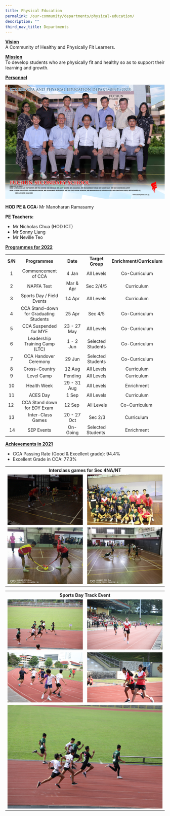 ```yaml
---
title: Physical Education
permalink: /our-community/departments/physical-education/
description: ""
third_nav_title: Departments
---
```

<p><strong><u>Vision<br></u></strong>A Community of Healthy and Physically Fit Learners.</p>
<p><strong><u>Mission<br></u></strong>To develop students who are physically fit and healthy so as to support their learning and growth.</p>
<p><strong><u>Personnel</u></strong></p>
<img src="/images/Dept%202023/ict,%20ebs,%20cpa%20and%20physical%20education%20department%201.jpg">
<p><strong>HOD PE &amp; CCA: </strong>Mr Manoharan Ramasamy</p>
<p><strong>PE Teachers:&nbsp;</strong></p>
<ul>
<li>Mr Nicholas Chua (HOD ICT)</li>
<li>Mr Sonny Liang</li>
<li>Mr&nbsp;Neville Teo</li>
</ul>
<p><strong><u>Programmes for 2022</u></strong></p>
<table>
<tbody>
<tr>
<th style="text-align: center;"><strong>S/N</strong></th>
<th style="text-align: center;"><strong>Programmes</strong></th>
<th style="text-align: center;"><strong>Date</strong></th>
<th style="text-align: center;"><strong>Target Group</strong></th>
<th style="text-align: center;"><strong>Enrichment/Curriculum</strong></th>
</tr>
<tr>
<td style="text-align: center;">1</td>
<td style="text-align: center;">Commencement of CCA</td>
<td style="text-align: center;">4 Jan</td>
<td style="text-align: center;">All Levels</td>
<td style="text-align: center;">Co-Curriculum</td>
</tr>
<tr>
<td style="text-align: center;">2</td>
<td style="text-align: center;">NAPFA Test</td>
<td style="text-align: center;">Mar &amp; Apr</td>
<td style="text-align: center;">Sec 2/4/5</td>
<td style="text-align: center;">Curriculum</td>
</tr>
<tr>
<td style="text-align: center;">3</td>
<td style="text-align: center;">Sports Day / Field Events</td>
<td style="text-align: center;">14 Apr</td>
<td style="text-align: center;">All Levels</td>
<td style="text-align: center;">Curriculum</td>
</tr>
<tr>
<td style="text-align: center;">4</td>
<td style="text-align: center;">CCA Stand-down for Graduating Students</td>
<td style="text-align: center;">25 Apr</td>
<td style="text-align: center;">Sec 4/5</td>
<td style="text-align: center;">Co-Curriculum</td>
</tr>
<tr>
<td style="text-align: center;">5</td>
<td style="text-align: center;">CCA Suspended for MYE</td>
<td style="text-align: center;">23 - 27 May</td>
<td style="text-align: center;">All Levels</td>
<td style="text-align: center;">Co-Curriculum</td>
</tr>
<tr>
<td style="text-align: center;">6</td>
<td style="text-align: center;">Leadership Training Camp (LTC)</td>
<td style="text-align: center;">1 - 2 Jun</td>
<td style="text-align: center;">Selected Students</td>
<td style="text-align: center;">Co-Curriculum</td>
</tr>
<tr>
<td style="text-align: center;">7</td>
<td style="text-align: center;">CCA Handover Ceremony</td>
<td style="text-align: center;">29 Jun</td>
<td style="text-align: center;">Selected Students</td>
<td style="text-align: center;">Co-Curriculum</td>
</tr>
<tr>
<td style="text-align: center;">8</td>
<td style="text-align: center;">Cross-Country</td>
<td style="text-align: center;">12 Aug</td>
<td style="text-align: center;">All Levels</td>
<td style="text-align: center;">Curriculum</td>
</tr>
<tr>
<td style="text-align: center;">9</td>
<td style="text-align: center;">Level Camp</td>
<td style="text-align: center;">Pending</td>
<td style="text-align: center;">All Levels</td>
<td style="text-align: center;">Curriculum</td>
</tr>
<tr>
<td style="text-align: center;">10</td>
<td style="text-align: center;">Health Week</td>
<td style="text-align: center;">29 - 31 Aug</td>
<td style="text-align: center;">All Levels</td>
<td style="text-align: center;">Enrichment</td>
</tr>
<tr>
<td style="text-align: center;">11</td>
<td style="text-align: center;">ACES Day</td>
<td style="text-align: center;">1 Sep</td>
<td style="text-align: center;">All Levels</td>
<td style="text-align: center;">Curriculum</td>
</tr>
<tr>
<td style="text-align: center;">12&nbsp;</td>
<td style="text-align: center;">CCA Stand down for EOY Exam&nbsp;</td>
<td style="text-align: center;">12 Sep&nbsp;</td>
<td style="text-align: center;">&nbsp;All Levels</td>
<td style="text-align: center;">Co-Curriculum&nbsp;</td>
</tr>
<tr>
<td style="text-align: center;">13</td>
<td style="text-align: center;">&nbsp;Inter-Class Games</td>
<td style="text-align: center;">20 - 27 Oct</td>
<td style="text-align: center;">&nbsp;Sec 2/3</td>
<td style="text-align: center;">Curriculum&nbsp;</td>
</tr>
<tr>
<td style="text-align: center;">&nbsp;14</td>
<td style="text-align: center;">SEP Events</td>
<td style="text-align: center;">On-Going</td>
<td style="text-align: center;">Selected Students&nbsp;</td>
<td style="text-align: center;">Enrichment</td>
</tr>
</tbody>
</table>
<p><strong><u>Achievements in 2021</u></strong></p>
<ul>
<li>CCA Passing Rate (Good &amp; Excellent grade): 94.4%</li>
<li>Excellent Grade in CCA: 77.3%</li>
</ul>
<table>
<tbody>
<tr>
<th style="text-align: center;" colspan="2"><strong>Interclass games for Sec 4NA/NT</strong></th>
</tr>
<tr>
<td><img src="/images/pe2.jpg"></td>
<td><img src="/images/pe3.jpg"></td>
</tr>
<tr>
<td><img src="/images/pe4.jpg"></td>
<td><img src="/images/pe5.jpg"></td>
</tr>
</tbody>
</table>
<div>
<table>
<tbody>
<tr>
<th style="text-align: center;" colspan="2"><strong>Sports Day Track Event</strong></th>
</tr>
<tr>
<td><img src="/images/pe6.jpg"></td>
<td><img src="/images/pe7.jpg"></td>
</tr>
<tr>
<td><img src="/images/pe8.jpg"></td>
<td><img src="/images/pe9.jpg"></td>
</tr>
<tr>
<td colspan="2"><img src="/images/pe10.jpg"></td>
</tr>
</tbody>
</table>
</div>
